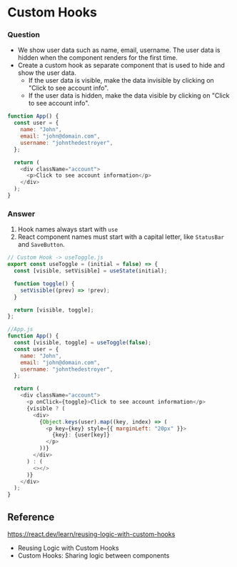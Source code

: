 # Custom Hooks

### Question

- We show user data such as name, email, username. The user data is hidden when the component renders for the first time.
- Create a custom hook as separate component that is used to hide and show the user data.
  - If the user data is visible, make the data invisible by clicking on "Click to see account info".
  - If the user data is hidden, make the data visible by clicking on "Click to see account info".

```js
function App() {
  const user = {
    name: "John",
    email: "john@domain.com",
    username: "johnthedestroyer",
  };

  return (
    <div className="account">
      <p>Click to see account information</p>
    </div>
  );
}
```

### Answer

1. Hook names always start with `use`
2. React component names must start with a capital letter, like `StatusBar` and `SaveButton`.

```js
// Custom Hook -> useToggle.js
export const useToggle = (initial = false) => {
  const [visible, setVisible] = useState(initial);

  function toggle() {
    setVisible((prev) => !prev);
  }

  return [visible, toggle];
};

//App.js
function App() {
  const [visible, toggle] = useToggle(false);
  const user = {
    name: "John",
    email: "john@domain.com",
    username: "johnthedestroyer",
  };

  return (
    <div className="account">
      <p onClick={toggle}>Click to see account information</p>
      {visible ? (
        <div>
          {Object.keys(user).map((key, index) => (
            <p key={key} style={{ marginLeft: "20px" }}>
              {key}: {user[key]}
            </p>
          ))}
        </div>
      ) : (
        <></>
      )}
    </div>
  );
}
```

## Reference

https://react.dev/learn/reusing-logic-with-custom-hooks

- Reusing Logic with Custom Hooks
- Custom Hooks: Sharing logic between components
